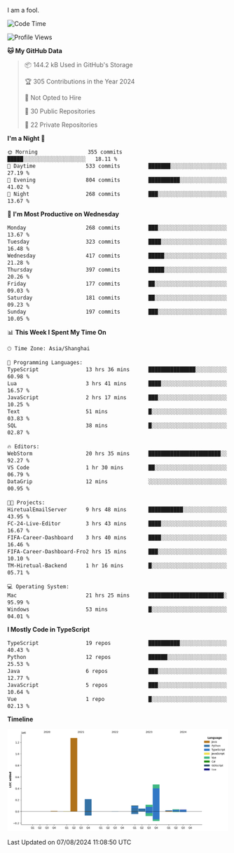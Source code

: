 I am a fool.

<!--START_SECTION:waka-->
![Code Time](http://img.shields.io/badge/Code%20Time-1%2C621%20hrs%2051%20mins-blue)

![Profile Views](http://img.shields.io/badge/Profile%20Views-0-blue)

**🐱 My GitHub Data** 

> 📦 144.2 kB Used in GitHub's Storage 
 > 
> 🏆 305 Contributions in the Year 2024
 > 
> 🚫 Not Opted to Hire
 > 
> 📜 30 Public Repositories 
 > 
> 🔑 22 Private Repositories 
 > 
**I'm a Night 🦉** 

```text
🌞 Morning                355 commits         █████░░░░░░░░░░░░░░░░░░░░   18.11 % 
🌆 Daytime                533 commits         ███████░░░░░░░░░░░░░░░░░░   27.19 % 
🌃 Evening                804 commits         ██████████░░░░░░░░░░░░░░░   41.02 % 
🌙 Night                  268 commits         ███░░░░░░░░░░░░░░░░░░░░░░   13.67 % 
```
📅 **I'm Most Productive on Wednesday** 

```text
Monday                   268 commits         ███░░░░░░░░░░░░░░░░░░░░░░   13.67 % 
Tuesday                  323 commits         ████░░░░░░░░░░░░░░░░░░░░░   16.48 % 
Wednesday                417 commits         █████░░░░░░░░░░░░░░░░░░░░   21.28 % 
Thursday                 397 commits         █████░░░░░░░░░░░░░░░░░░░░   20.26 % 
Friday                   177 commits         ██░░░░░░░░░░░░░░░░░░░░░░░   09.03 % 
Saturday                 181 commits         ██░░░░░░░░░░░░░░░░░░░░░░░   09.23 % 
Sunday                   197 commits         ███░░░░░░░░░░░░░░░░░░░░░░   10.05 % 
```


📊 **This Week I Spent My Time On** 

```text
🕑︎ Time Zone: Asia/Shanghai

💬 Programming Languages: 
TypeScript               13 hrs 36 mins      ███████████████░░░░░░░░░░   60.98 % 
Lua                      3 hrs 41 mins       ████░░░░░░░░░░░░░░░░░░░░░   16.57 % 
JavaScript               2 hrs 17 mins       ███░░░░░░░░░░░░░░░░░░░░░░   10.25 % 
Text                     51 mins             █░░░░░░░░░░░░░░░░░░░░░░░░   03.83 % 
SQL                      38 mins             █░░░░░░░░░░░░░░░░░░░░░░░░   02.87 % 

🔥 Editors: 
WebStorm                 20 hrs 35 mins      ███████████████████████░░   92.27 % 
VS Code                  1 hr 30 mins        ██░░░░░░░░░░░░░░░░░░░░░░░   06.79 % 
DataGrip                 12 mins             ░░░░░░░░░░░░░░░░░░░░░░░░░   00.95 % 

🐱‍💻 Projects: 
HiretualEmailServer      9 hrs 48 mins       ███████████░░░░░░░░░░░░░░   43.95 % 
FC-24-Live-Editor        3 hrs 43 mins       ████░░░░░░░░░░░░░░░░░░░░░   16.67 % 
FIFA-Career-Dashboard    3 hrs 40 mins       ████░░░░░░░░░░░░░░░░░░░░░   16.46 % 
FIFA-Career-Dashboard-Fro2 hrs 15 mins       ███░░░░░░░░░░░░░░░░░░░░░░   10.10 % 
TM-Hiretual-Backend      1 hr 16 mins        █░░░░░░░░░░░░░░░░░░░░░░░░   05.71 % 

💻 Operating System: 
Mac                      21 hrs 25 mins      ████████████████████████░   95.99 % 
Windows                  53 mins             █░░░░░░░░░░░░░░░░░░░░░░░░   04.01 % 
```

**I Mostly Code in TypeScript** 

```text
TypeScript               19 repos            ██████████░░░░░░░░░░░░░░░   40.43 % 
Python                   12 repos            ██████░░░░░░░░░░░░░░░░░░░   25.53 % 
Java                     6 repos             ███░░░░░░░░░░░░░░░░░░░░░░   12.77 % 
JavaScript               5 repos             ███░░░░░░░░░░░░░░░░░░░░░░   10.64 % 
Vue                      1 repo              █░░░░░░░░░░░░░░░░░░░░░░░░   02.13 % 
```



**Timeline**

![Lines of Code chart](https://raw.githubusercontent.com/VeejaLiu/VeejaLiu/master/assets/bar_graph.png)


 Last Updated on 07/08/2024 11:08:50 UTC
<!--END_SECTION:waka-->
